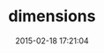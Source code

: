 ---
layout: post
title:  "dimensions"
repo:   "sstephenson/dimensions"
date:   2015-02-18 17:21:04
gemurl: https://github.com/sstephenson/dimensions
---